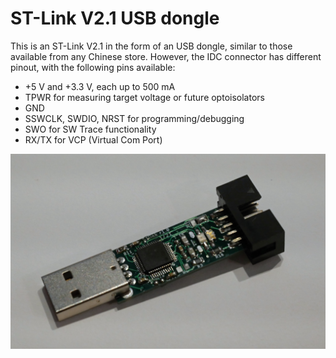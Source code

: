 # ST-Link V2.1 USB dongle
This is an ST-Link V2.1 in the form of an USB dongle, similar to those available from any Chinese store. However, the IDC connector has different pinout, with the following pins available:
- +5 V and +3.3 V, each up to 500 mA
- TPWR for measuring target voltage or future optoisolators
- GND
- SSWCLK, SWDIO, NRST for programming/debugging
- SWO for SW Trace functionality
- RX/TX for VCP (Virtual Com Port)

![photo](overview.JPG)